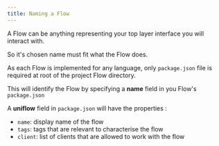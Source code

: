 ```yaml
---
title: Naming a Flow
---
```


A Flow can be anything representing your top layer interface you will interact with.

So it's chosen name must fit what the Flow does.

As each Flow is implemented for any language, only `package.json` file
is required at root of the project Flow directory.

This will identify the Flow by specifying a **name** field in you
Flow's `package.json`

A **uniflow** field in `package.json` will have the properties :
- `name`: display name of the flow
- `tags`: tags that are relevant to characterise the flow
- `client`: list of clients that are allowed to work with the flow
